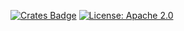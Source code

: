 [![Crates Badge](https://img.shields.io/crates/v/tonic-error)](https://crates.io/crates/tonic-error)
[![License: Apache 2.0](https://img.shields.io/crates/l/tonic-error)](LICENSE)

